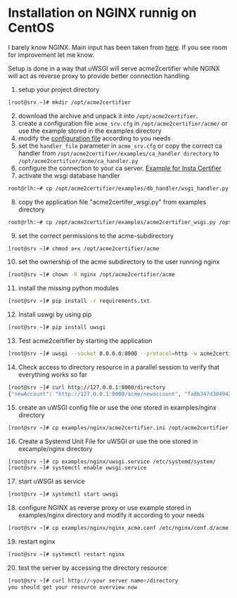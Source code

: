 <!-- markdownlint-disable  MD013 MD029 -->
<!-- Installation on NGINX runnig on CentOS -->
# Installation on NGINX runnig on CentOS

I barely know NGINX. Main input has been taken from [here](https://hostpresto.com/community/tutorials/how-to-serve-python-apps-using-uwsgi-and-nginx-on-centos-7/). If you see room for improvement let me know.

Setup is done in a way that uWSGI will serve acme2certifier while NGINX will act as reverse proxy to provide better connection handling.

1. setup your project directory

```bash
[root@srv ~]# mkdir /opt/acme2certifier
```

2. download the archive and unpack it into `/opt/acme2certifier`.
3. create a configuration file `acme_srv.cfg` in `/opt/acme2certifier/acme/` or use the example stored in the examples directory
4. modify the [configuration file](acme_srv.md) according to you needs
5. set the `handler_file` parameter in `acme_srv.cfg` or copy the correct ca handler from `/opt/acme2certifier/examples/ca_handler directory` to `/opt/acme2certifier/acme/ca_handler.py`
6. configure the connection to your ca server. [Example for Insta Certifier](certifier.md)
7. activate the wsgi database handler

```bash
root@rlh:~# cp /opt/acme2certifier/examples/db_handler/wsgi_handler.py /opt/acme2certifier/acme/db_handler.py
```

8. copy the application file "acme2certifer_wsgi.py" from examples directory

```bash
root@rlh:~# cp /opt/acme2certifier/examples/acme2certifier_wsgi.py /opt/acme2certifier/
```

9. set the correct permissions to the acme-subdirectory

```bash
[root@srv ~]# chmod a+x /opt/acme2certifier/acme
```

10. set the ownership of the acme subdirectory to the user running nginx

```bash
[root@srv ~]# chown -R nginx /opt/acme2certifier/acme
```

11. install the missing python modules

```bash
[root@srv ~]# pip install -r requirements.txt
```

12. Install uswgi by using pip

```bash
[root@srv ~]# pip install uwsgi
```

13. Test acme2certifier by starting the application

```bash
[root@srv ~]# uwsgi --socket 0.0.0.0:8000 --protocol=http -w acme2certifier_wsgi
```

14. Check access to directory resource in a parallel session to verify that everything works so far

```bash
[root@srv ~]# curl http://127.0.0.1:8000/directory
{"newAccount": "http://127.0.0.1:8000/acme/newaccount", "fa8b347d3849421ebc4b234205418805": "https://community.letsencrypt.org/t/adding-random-entries-to-the-directory/33417", "keyChange": "http://127.0.0.1:8000/acme/key-change", "newNonce": "http://127.0.0.1:8000/acme/newnonce", "meta": {"home": "https://github.com/grindsa/acme2certifier", "author": "grindsa <grindelsack@gmail.com>"}, "newOrder": "http://127.0.0.1:8000/acme/neworders", "revokeCert": "http://127.0.0.1:8000/acme/revokecert"}[root@srv ~]#
```

15. create an uWSGI config file or use the one stored in examples/nginx directory

```bash
[root@srv ~]# cp examples/nginx/acme2certifier.ini /opt/acme2certifier
```

16. Create a Systemd Unit File for uWSGI or use the one stored in excample/nginx directory

```bash
[root@srv ~]# cp examples/nginx/uwsgi.service /etc/systemd/system/
[root@srv ~]# systemctl enable uwsgi.service
```

17. start uWSGI as service

```bash
[root@srv ~]# systemctl start uwsgi
```

18. configure NGINX as reverse proxy or use example stored in examples/nginx directory and modify it according to your needs

```bash
[root@srv ~]# cp examples/nginx/nginx_acme.conf /etc/nginx/conf.d/acme.conf
```

19. restart nginx

```bash
[root@srv ~]# systemctl restart nginx
```

20. test the server by accessing the directory resource

```bash
[root@srv ~]# curl http://<your server name>/directory
you should get your resource overview now
```
